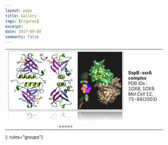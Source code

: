 ```yaml
---
layout: page
title: Gallery
tags: [Figures]
excerpt: 
date: 2017-09-08
comments: false
---    
```


|  |  |
|:--------:|:-------|
| [![ex_screenshot](/assets/gallery/sspb.jpg)](/assets/gallery/g-sspb-hks.pdf) | <strong>SspB-ssrA complex</strong> <br> PDB IDs : 1OX8, 1OX9 </br> <em>Mol.Cell</em> 12, 75-86(2003) |
|=====
{: rules="groups"}
